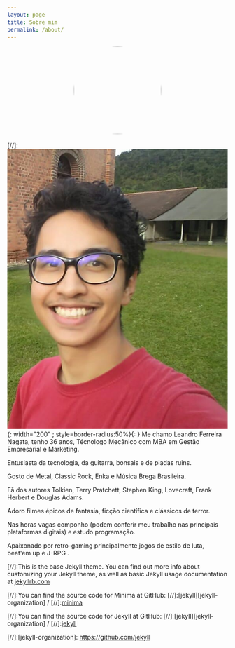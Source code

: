 ```yaml
---
layout: page
title: Sobre mim
permalink: /about/
---
```


<p align="center"><img src="https://www.leandronagata.com.br/assets/img/me.jpg" width="200" height="200" style="border-radius: 50%;object-fit:cover;" alt-text="Esse cara sou eu!!!"></p>

[//]:![](/assets/img/me.jpg){: width="200" ;  style=border-radius:50%}{: }
Me chamo Leandro Ferreira Nagata, tenho 36 anos, Técnologo Mecânico com MBA em Gestão Empresarial e Marketing.

Entusiasta da tecnologia, da guitarra, bonsais e de piadas ruins.

Gosto de Metal, Classic Rock, Enka e Música Brega Brasileira.

Fã dos autores Tolkien, Terry Pratchett, Stephen King, Lovecraft, Frank Herbert e Douglas Adams.

Adoro filmes épicos de fantasia, ficção científica e clássicos de terror.

Nas horas vagas componho (podem conferir meu trabalho nas principais plataformas digitais) e estudo programação.

Apaixonado por retro-gaming principalmente jogos de estilo de luta, beat'em up e J-RPG .




[//]:This is the base Jekyll theme. You can find out more info about customizing your Jekyll theme, as well as basic Jekyll usage documentation at [jekyllrb.com](https://jekyllrb.com/)

[//]:You can find the source code for Minima at GitHub:
[//]:[jekyll][jekyll-organization] /
[//]:[minima](https://github.com/jekyll/minima)

[//]:You can find the source code for Jekyll at GitHub:
[//]:[jekyll][jekyll-organization] /
[//]:[jekyll](https://github.com/jekyll/jekyll)


[//]:[jekyll-organization]: https://github.com/jekyll
